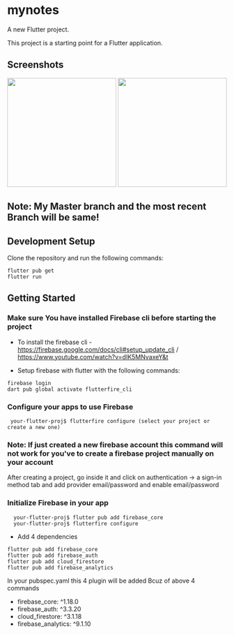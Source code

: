 # mynotes

A new Flutter project.

This project is a starting point for a Flutter application.

## Screenshots
<img src="https://user-images.githubusercontent.com/76255199/188944364-7727988b-5181-4c45-9e7c-52ab661e2542.jpg" width=250>          <img src="https://user-images.githubusercontent.com/76255199/189186470-aedffd96-ab43-4e89-b8c0-6196ca9e86b8.jpg" width=250> 


## Note: My Master branch and the most recent Branch will be same!

## Development Setup
Clone the repository and run the following commands:
```
flutter pub get
flutter run
```

## Getting Started

### Make sure You have installed Firebase cli before starting the project
 * To install the firebase cli -  https://firebase.google.com/docs/cli#setup_update_cli / https://www.youtube.com/watch?v=dIK5MNvaxeY&t
 
 * Setup firebase with flutter with the following commands:
 ```
 firebase login
 dart pub global activate flutterfire_cli
 ```
 ### Configure your apps to use Firebase
```
 your-flutter-proj$ flutterfire configure (select your project or create a new one)
 ```
 
  ### Note: If just created a new firebase account this command will not work for you've to create a firebase project manually on your account
  After creating a project, go inside it and click on authentication -> a sign-in method tab and add provider email/password and enable email/password
  
  ### Initialize Firebase in your app
```
  your-flutter-proj$ flutter pub add firebase_core
  your-flutter-proj$ flutterfire configure
```  
  
  * Add 4 dependencies
  ```
  flutter pub add firebase_core
  flutter pub add firebase_auth
  flutter pub add cloud_firestore
  flutter pub add firebase_analytics
  ```
  
  In your pubspec.yaml this 4 plugin will be added Bcuz of above 4 commands
  
  * firebase_core: ^1.18.0
  * firebase_auth: ^3.3.20
  * cloud_firestore: ^3.1.18
  * firebase_analytics: ^9.1.10
